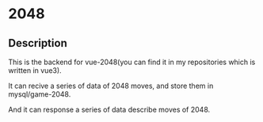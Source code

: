 # 2048

## Description

This is the backend for vue-2048(you can find it in my repositories which is written in vue3).

It can recive a series of data of 2048 moves, and store them in mysql/game-2048.

And it can response a series of data describe moves of 2048.
